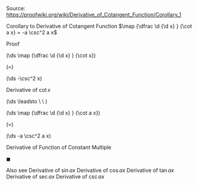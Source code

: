 # 

Source: https://proofwiki.org/wiki/Derivative_of_Cotangent_Function/Corollary_1

Corollary to Derivative of Cotangent Function
$\map {\dfrac \d {\d x} } {\cot a x} = -a \csc^2 a x$


Proof













\(\ds \map {\dfrac \d {\d x} } {\cot x}\)

\(=\)







\(\ds -\csc^2 x\)





Derivative of $\cot x$








\(\ds \leadsto \ \ \)





\(\ds \map {\dfrac \d {\d x} } {\cot a x}\)

\(=\)







\(\ds -a \csc^2 a x\)





Derivative of Function of Constant Multiple



$\blacksquare$


Also see
Derivative of $\sin a x$
Derivative of $\cos a x$
Derivative of $\tan a x$
Derivative of $\sec a x$
Derivative of $\csc a x$




